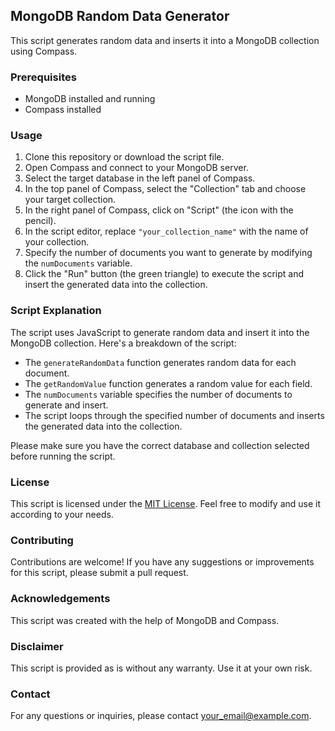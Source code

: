 ## MongoDB Random Data Generator

This script generates random data and inserts it into a MongoDB collection using Compass.

### Prerequisites

- MongoDB installed and running
- Compass installed

### Usage

1. Clone this repository or download the script file.
2. Open Compass and connect to your MongoDB server.
3. Select the target database in the left panel of Compass.
4. In the top panel of Compass, select the "Collection" tab and choose your target collection.
5. In the right panel of Compass, click on "Script" (the icon with the pencil).
6. In the script editor, replace `"your_collection_name"` with the name of your collection.
7. Specify the number of documents you want to generate by modifying the `numDocuments` variable.
8. Click the "Run" button (the green triangle) to execute the script and insert the generated data into the collection.

### Script Explanation

The script uses JavaScript to generate random data and insert it into the MongoDB collection. Here's a breakdown of the script:

- The `generateRandomData` function generates random data for each document.
- The `getRandomValue` function generates a random value for each field.
- The `numDocuments` variable specifies the number of documents to generate and insert.
- The script loops through the specified number of documents and inserts the generated data into the collection.

Please make sure you have the correct database and collection selected before running the script.

### License

This script is licensed under the [MIT License](LICENSE). Feel free to modify and use it according to your needs.

### Contributing

Contributions are welcome! If you have any suggestions or improvements for this script, please submit a pull request.

### Acknowledgements

This script was created with the help of MongoDB and Compass.

### Disclaimer

This script is provided as is without any warranty. Use it at your own risk.

### Contact

For any questions or inquiries, please contact [your_email@example.com](mailto:your_email@example.com).
